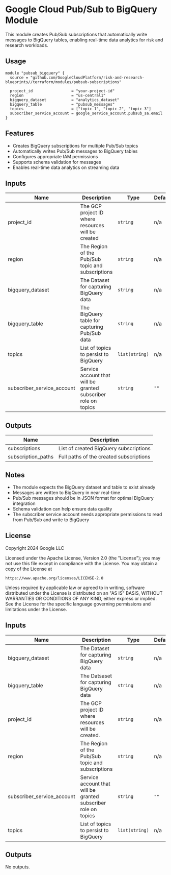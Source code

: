 # Google Cloud Pub/Sub to BigQuery Module

This module creates Pub/Sub subscriptions that automatically write messages to BigQuery tables, enabling real-time data analytics for risk and research workloads.

## Usage

```hcl
module "pubsub_bigquery" {
  source = "github.com/GoogleCloudPlatform/risk-and-research-blueprints//terraform/modules/pubsub-subscriptions"

  project_id                 = "your-project-id"
  region                     = "us-central1"
  bigquery_dataset           = "analytics_dataset"
  bigquery_table             = "pubsub_messages"
  topics                     = ["topic-1", "topic-2", "topic-3"]
  subscriber_service_account = google_service_account.pubsub_sa.email
}
```

## Features

- Creates BigQuery subscriptions for multiple Pub/Sub topics
- Automatically writes Pub/Sub messages to BigQuery tables
- Configures appropriate IAM permissions
- Supports schema validation for messages
- Enables real-time data analytics on streaming data

## Inputs

| Name | Description | Type | Default | Required |
|------|-------------|------|---------|----------|
| project_id | The GCP project ID where resources will be created | `string` | n/a | yes |
| region | The Region of the Pub/Sub topic and subscriptions | `string` | n/a | yes |
| bigquery_dataset | The Dataset for capturing BigQuery data | `string` | n/a | yes |
| bigquery_table | The BigQuery table for capturing Pub/Sub data | `string` | n/a | yes |
| topics | List of topics to persist to BigQuery | `list(string)` | n/a | yes |
| subscriber_service_account | Service account that will be granted subscriber role on topics | `string` | `""` | no |

## Outputs

| Name | Description |
|------|-------------|
| subscriptions | List of created BigQuery subscriptions |
| subscription_paths | Full paths of the created subscriptions |

## Notes

- The module expects the BigQuery dataset and table to exist already
- Messages are written to BigQuery in near real-time
- Pub/Sub messages should be in JSON format for optimal BigQuery integration
- Schema validation can help ensure data quality
- The subscriber service account needs appropriate permissions to read from Pub/Sub and write to BigQuery

## License

Copyright 2024 Google LLC

Licensed under the Apache License, Version 2.0 (the "License");
you may not use this file except in compliance with the License.
You may obtain a copy of the License at

    https://www.apache.org/licenses/LICENSE-2.0

Unless required by applicable law or agreed to in writing, software
distributed under the License is distributed on an "AS IS" BASIS,
WITHOUT WARRANTIES OR CONDITIONS OF ANY KIND, either express or implied.
See the License for the specific language governing permissions and
limitations under the License.

<!-- BEGINNING OF PRE-COMMIT-TERRAFORM DOCS HOOK -->
## Inputs

| Name | Description | Type | Default | Required |
|------|-------------|------|---------|:--------:|
| bigquery\_dataset | The Dataset for capturing BigQuery data | `string` | n/a | yes |
| bigquery\_table | The Datsaset for capturing BigQuery data | `string` | n/a | yes |
| project\_id | The GCP project ID where resources will be created. | `string` | n/a | yes |
| region | The Region of the Pub/Sub topic and subscriptions | `string` | n/a | yes |
| subscriber\_service\_account | Service account that will be granted subscriber role on topics | `string` | `""` | no |
| topics | List of topics to persist to BigQuery | `list(string)` | n/a | yes |

## Outputs

No outputs.

<!-- END OF PRE-COMMIT-TERRAFORM DOCS HOOK -->
